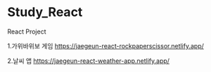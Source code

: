 # Study_React
React Project

1.가위바위보 게임
https://jaegeun-react-rockpaperscissor.netlify.app/

2.날씨 앱
https://jaegeun-react-weather-app.netlify.app/

